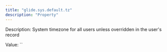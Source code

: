 ```yaml
---
title: "glide.sys.default.tz"
description: "Property"
---
```


Description: System timezone for all users unless overridden in the user's record

Value: ``